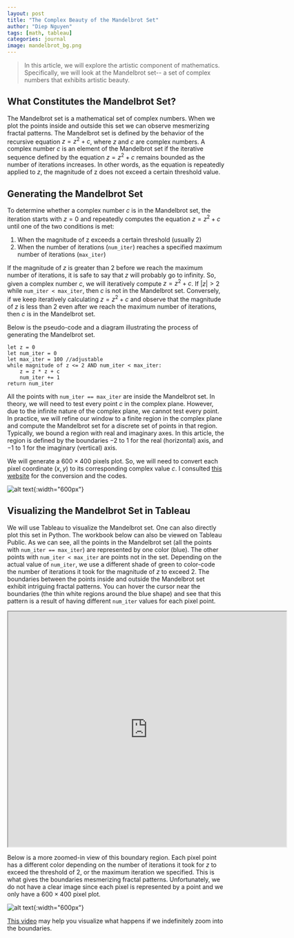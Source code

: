 ```yaml
---
layout: post
title: "The Complex Beauty of the Mandelbrot Set"
author: "Diep Nguyen"
tags: [math, tableau]
categories: journal
image: mandelbrot_bg.png
---
```

> In this article, we will explore the artistic component of mathematics. Specifically, we will look at the Mandelbrot set-- a set of complex numbers that exhibits artistic beauty.

 
## What Constitutes the Mandelbrot Set?

The Mandelbrot set is a mathematical set of complex numbers. When we plot the points inside and outside this set we can observe mesmerizing fractal patterns. The Mandelbrot set is defined by the behavior of the recursive equation $z = z^2 + c$, where $z$ and $c$ are complex numbers. A complex number $c$ is an element of the Mandelbrot set if the iterative sequence defined by the equation $z = z^2 + c$ remains bounded as the number of iterations increases. In other words, as the equation is repeatedly applied to $z$, the magnitude of z does not exceed a certain threshold value.


## Generating the Mandelbrot Set
To determine whether a complex number $c$ is in the Mandelbrot set, the iteration starts with $z = 0$ and repeatedly computes the equation $z = z^2 + c$ until one of the two conditions is met:

1. When the magnitude of z exceeds a certain threshold (usually 2)
2. When the number of iterations (`num_iter`) reaches a specified maximum number of iterations (`max_iter`)

If the magnitude of $z$ is greater than $2$ before we reach the maximum number of iterations, it is safe to say that $z$ will probably go to infinity. So, given a complex number $c$, we will iteratively compute $z = z^2 + c$. If $\lvert z \rvert > 2$ while `num_iter < max_iter`, then $c$ is not in the Mandelbrot set. Conversely, if we keep iteratively calculating  $z = z^2 + c$ and observe that the magnitude of $z$ is less than $2$ even after we reach the maximum number of iterations, then $c$ is in the Mandelbrot set. 

Below is the pseudo-code and a diagram illustrating the process of generating the Mandelbrot set.

```
let z = 0
let num_iter = 0
let max_iter = 100 //adjustable
while magnitude of z <= 2 AND num_iter < max_iter:
	z = z * z + c
	num_iter += 1
return num_iter
```

All the points with `num_iter == max_iter` are inside the Mandelbrot set. In theory, we will need to test every point $c$ in the complex plane. However, due to the infinite nature of the complex plane, we cannot test every point. In practice, we will refine our window to a finite region in the complex plane and compute the Mandelbrot set for a discrete set of points in that region. Typically, we bound a region with real and imaginary axes. In this article, the region is defined by the boundaries $-2$ to $1$ for the real (horizontal) axis, and $-1$ to $1$ for the imaginary (vertical) axis.

We will generate a $600 \times 400$ pixels plot. So, we will need to convert each pixel coordinate $(x,y)$ to its corresponding complex value $c$. I consulted [this website](https://www.codingame.com/playgrounds/2358/how-to-plot-the-mandelbrot-set/mandelbrot-set) for the conversion and the codes. 

![alt text](https://github.com/dnnguyen99/dnnguyen99.github.io/blob/gh-pages/assets/img/mandelbrot.png?raw=true){:width="600px"}
## Visualizing the Mandelbrot Set in Tableau

We will use Tableau to visualize the Mandelbrot set. One can also directly plot this set in Python. The workbook below can also be viewed on Tableau Public. As we can see, all the points in the Mandelbrot set (all the points with `num_iter == max_iter`) are represented by one color (blue). The other points with `num_iter < max_iter` are points not in the set. Depending on the actual value of `num_iter`, we use a different shade of green to color-code the number of iterations it took for the magnitude of $z$ to exceed $2$. The boundaries between the points inside and outside the Mandelbrot set exhibit intriguing fractal patterns. You can hover the cursor near the boundaries (the thin white regions around the blue shape) and see that this pattern is a result of having different `num_iter` values for each pixel point. 

<iframe src="https://public.tableau.com/views/MandelbrotSet_16889171113990/Sheet1?:showVizHome=no&:embed=true"
 width="645" height="545"></iframe>

Below is a more zoomed-in view of this boundary region. Each pixel point has a different color depending on the number of iterations it took for $z$ to exceed the threshold of $2$, or the maximum iteration we specified. This is what gives the boundaries mesmerizing fractal patterns. Unfortunately, we do not have a clear image since each pixel is represented by a point and we only have a $600 \times 400$ pixel plot. 

![alt text](https://github.com/dnnguyen99/dnnguyen99.github.io/blob/gh-pages/assets/img/mandelbrot_zoomed.png?raw=true){:width="600px"}

[This video](https://www.youtube.com/watch?v=b005iHf8Z3g) may help you visualize what happens if we indefinitely zoom into the boundaries. 


